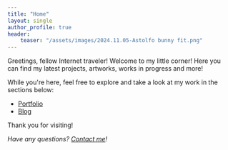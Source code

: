 ```yaml
---
title: "Home"
layout: single
author_profile: true
header: 
    teaser: "/assets/images/2024.11.05-Astolfo bunny fit.png"
---
```


Greetings, fellow Internet traveler! Welcome to my little corner! Here you can find my latest projects, artworks, works in progress and more!

While you're here, feel free to explore and take a look at my work in the sections below:

- [Portfolio](/portfolio)
- [Blog](/posts)
  
Thank you for visiting! 

*Have any questions? [Contact me](mailto:makki.ikkam606@gmail.com)!*
